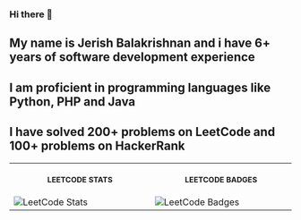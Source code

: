 ### Hi there 👋

## My name is Jerish Balakrishnan and i have 6+ years of software development experience
## I am proficient in programming languages like Python, PHP and Java
## I have solved 200+ problems on LeetCode and 100+ problems on HackerRank

<table>
<tr>
<th align="center">
<img width="441" height="1">
<p> 
<small>
LEETCODE STATS
</small>
</p>
</th>
<th align="center">
<img width="441" height="1">
<p> 
<small>
LEETCODE BADGES
</small>
</p>
</th>
</tr>
<tr>
<td>
<img src="https://leetcard.jacoblin.cool/Jerish_Balakrishnan?ext=contest&font=Dancing_Script" alt="LeetCode Stats"/>
</td>
<td>
<img src="https://leetcode-badge-showcase.vercel.app/api?username=Jerish_Balakrishnan&theme=leafy" alt="LeetCode Badges"/>
</td>
</tr>
</table>
